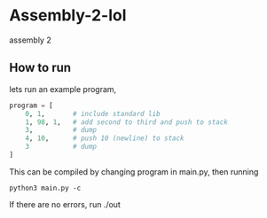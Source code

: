 # Assembly-2-lol
assembly 2
## How to run
lets run an example program,
```python
program = [
    0, 1,       # include standard lib
    1, 98, 1,   # add second to third and push to stack
    3,          # dump
    4, 10,      # push 10 (newline) to stack
    3           # dump
]
```
This can be compiled by changing program in main.py, then running
```
python3 main.py -c
```
If there are no errors, run ./out
